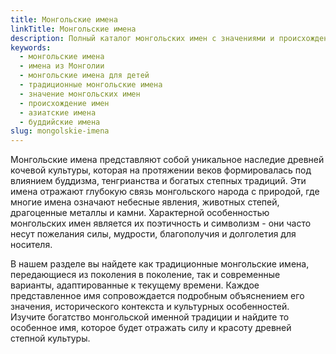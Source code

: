 ```yaml
---
title: Монгольские имена
linkTitle: Монгольские имена
description: Полный каталог монгольских имен с значениями и происхождением. Традиционные и современные имена из Монголии для мальчиков и девочек.
keywords:
  - монгольские имена
  - имена из Монголии
  - монгольские имена для детей
  - традиционные монгольские имена
  - значение монгольских имен
  - происхождение имен
  - азиатские имена
  - буддийские имена
slug: mongolskie-imena
---
```


Монгольские имена представляют собой уникальное наследие древней кочевой культуры, которая на протяжении веков формировалась под влиянием буддизма, тенгрианства и богатых степных традиций. Эти имена отражают глубокую связь монгольского народа с природой, где многие имена означают небесные явления, животных степей, драгоценные металлы и камни. Характерной особенностью монгольских имен является их поэтичность и символизм - они часто несут пожелания силы, мудрости, благополучия и долголетия для носителя.

В нашем разделе вы найдете как традиционные монгольские имена, передающиеся из поколения в поколение, так и современные варианты, адаптированные к текущему времени. Каждое представленное имя сопровождается подробным объяснением его значения, исторического контекста и культурных особенностей. Изучите богатство монгольской именной традиции и найдите то особенное имя, которое будет отражать силу и красоту древней степной культуры.
